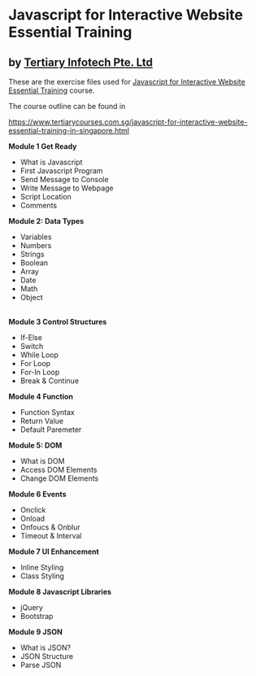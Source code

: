 # Javascript for Interactive Website Essential Training
## by [Tertiary Infotech Pte. Ltd](https://www.tertiarycourses.com.sg/)

These are the exercise files used for [Javascript for Interactive Website Essential Training](https://www.tertiarycourses.com.sg/javascript-for-interactive-website-essential-training-in-singapore.html) course. 

The course outline can be found in 

https://www.tertiarycourses.com.sg/javascript-for-interactive-website-essential-training-in-singapore.html

<p><strong>Module 1 Get Ready</strong></p>
<ul>
<li>What is Javascript</li>
<li>First Javascript Program</li>
<li>Send Message to Console</li>
<li>Write Message to Webpage</li>
<li>Script Location</li>
<li>Comments</li>
</ul>
<p><strong>Module 2: Data Types</strong> </p>
<ul>
<li>Variables</li>
<li>Numbers</li>
<li>Strings</li>
<li>Boolean</li>
<li>Array</li>
<li>Date</li>
<li>Math</li>
<li>Object</li>
</ul>
<p><br /><strong>Module 3 Control Structures</strong> </p>
<ul>
<li>If-Else</li>
<li>Switch</li>
<li>While Loop</li>
<li>For Loop</li>
<li>For-In Loop</li>
<li>Break &amp; Continue</li>
</ul>
<p><strong>Module 4 Function</strong> </p>
<ul>
<li>Function Syntax</li>
<li>Return Value</li>
<li>Default Paremeter</li>
</ul>
<p><strong>Module 5: DOM</strong></p>
<ul>
<li>What is DOM</li>
<li>Access DOM Elements</li>
<li>Change DOM Elements</li>
</ul>
<p><strong>Module 6 Events</strong></p>
<ul>
<li>Onclick</li>
<li>Onload</li>
<li>Onfoucs &amp; Onblur</li>
<li>Timeout &amp; Interval</li>
</ul>
<p><strong>Module 7 UI Enhancement</strong></p>
<ul>
<li>Inline Styling</li>
<li>Class Styling</li>
</ul>
<p><strong>Module 8 Javascript Libraries</strong></p>
<ul>
<li>jQuery</li>
<li>Bootstrap</li>
</ul>
<p><strong>Module 9 JSON</strong></p>
<ul>
<li>What is JSON?</li>
<li>JSON Structure</li>
<li>Parse JSON</li>
</ul>
